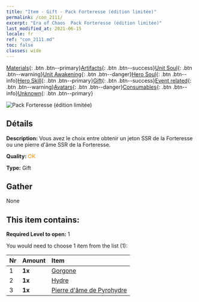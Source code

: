 ```yaml
---
title: "Item - Gift - Pack Forteresse (édition limitée)"
permalink: /con_2111/
excerpt: "Era of Chaos  Pack Forteresse (édition limitée)"
last_modified_at: 2021-06-15
locale: fr
ref: "con_2111.md"
toc: false
classes: wide
---
```

 [Materials](/ItemsFR/){: .btn .btn--primary}[Artifacts](/ItemsFR/Artifacts/){: .btn .btn--success}[Unit Soul](/ItemsFR/UnitSoul/){: .btn .btn--warning}[Unit Awakening](/ItemsFR/UnitAwakening/){: .btn .btn--danger}[Hero Soul](/ItemsFR/HeroSoul/){: .btn .btn--info}[Hero Skill](/ItemsFR/HeroSkill/){: .btn .btn--primary}[Gift](/ItemsFR/Gift/){: .btn .btn--success}[Event related](/ItemsFR/Events/){: .btn .btn--warning}[Avatars](/ItemsFR/Avatars/){: .btn .btn--danger}[Consumables](/ItemsFR/Consumables/){: .btn .btn--info}[Unknown](/ItemsFR/Unknown/){: .btn .btn--primary}

 ![Pack Forteresse (édition limitée)](/images/t/i_994009.png)

## Détails
 **Description:** Vous avez le choix entre obtenir un jeton SSR de la Forteresse ou une pierre d'âme SSR de la Forteresse.

 **Quality:** <span style="color: #FF8C00">OK</span>

 **Type:** Gift

## Gather

  None

## This item contains:

 **Required Level to open:** 1

 You would need to choose 1 item from the list (1):

  | Nr | Amount |     Item    |
  |:---|:-------|:------------|
  | 1 |  **1x** | [Gorgone](/ItemsFR/unt_257/) |  | 
  | 2 |  **1x** | [Hydre](/ItemsFR/unt_259/) |  | 
  | 3 |  **1x** | [Pierre d'âme de Pyrohydre](/ItemsFR/unt_341/) |  | 

